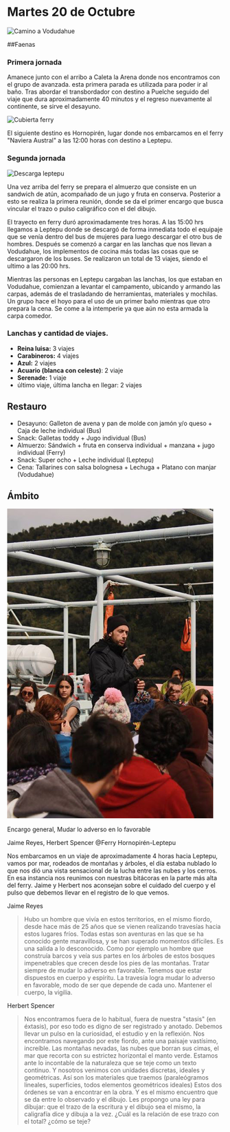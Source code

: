 # Martes 20 de Octubre

![Camino a Vodudahue](img/ruta/12185017_946126058808331_4363658736711885583_o.jpg)

##Faenas

### Primera jornada
Amanece junto con el arribo a Caleta la Arena donde nos encontramos con el grupo de avanzada. esta primera parada es utilizada para poder ir al baño. Tras abordar el transbordador con destino a Puelche seguido del viaje que dura aproximadamente 40 minutos y el regreso nuevamente al continente, se sirve el desayuno. 

![Cubierta ferry](img/ruta/11080600_10208092091120626_1777466357963488152_o.jpg)

El siguiente destino es Hornopirén, lugar donde nos embarcamos en el ferry "Naviera Austral"  a las 12:00 horas con destino a Leptepu.


### Segunda jornada 

![Descarga leptepu](img/ruta/1888970_10208092096440759_97207703735260418_o.jpg)

Una vez arriba del ferry se prepara el almuerzo que consiste en un sandwich de atún, acompañado de un jugo y fruta en conserva. Posterior a esto se realiza la primera reunión, donde se da el primer encargo que busca vincular el trazo o pulso caligráfico con el del dibujo.

El trayecto en ferry duró aproximadamente tres horas. A las 15:00 hrs llegamos a Leptepu donde se descargó de forma inmediata todo el equipaje que se venía dentro del bus de mujeres para luego descargar el otro bus de hombres. Después se comenzó a cargar en las lanchas que nos llevan a Vodudahue, los implementos de cocina más todas las cosas que se descargaron de los buses. Se realizaron un total de 13 viajes, siendo el ultimo a las 20:00 hrs.

Mientras las personas en Leptepu cargaban las lanchas, los que estaban en Vodudahue, comienzan a levantar el campamento, ubicando y armando las carpas, además de el trasladando de herramientas, materiales y mochilas. Un grupo hace el hoyo para el uso de un primer baño mientras que otro prepara la cena. Se come a la intemperie ya que aún no esta armada la carpa comedor.




### Lanchas y cantidad de viajes.

- **Reina luisa:** 3 viajes
- **Carabineros:** 4 viajes
- **Azul:** 2 viajes
- **Acuario (blanca con celeste)**: 2 viaje
- **Serenade:** 1 viaje
- último viaje, última lancha en llegar: 2 viajes


## Restauro

- Desayuno: Galleton de avena y pan de molde con jamón y/o queso + Caja de leche individual (Bus)
- Snack: Galletas toddy + Jugo individual (Bus)
- Almuerzo: Sándwich + fruta en conserva individual + manzana + jugo individual (Ferry)
- Snack: Super ocho + Leche individual (Leptepu)
- Cena: Tallarines con salsa bolognesa + Lechuga + Platano con manjar (Vodudahue)


## Ámbito

![Acto en el ferry](i/fotos/Encargo-gral-jaime.jpg)

Encargo general, Mudar lo adverso en lo favorable

Jaime Reyes, Herbert Spencer @Ferry Hornopirén-Leptepu

Nos embarcamos en un viaje de aproximadamente 4 horas hacia Leptepu, vamos por mar, rodeados de montañas y árboles, el día estaba nublado lo que nos dió una vista sensacional de la lucha entre las nubes y los cerros. En esa instancia nos reunimos con nuestras bitácoras en la parte más alta del ferry. Jaime y Herbert nos aconsejan sobre el cuidado del cuerpo y el pulso que debemos llevar en el registro de lo que vemos.

Jaime Reyes

> Hubo un hombre que vivía en estos territorios, en el mismo fiordo, desde hace más de 25 años que se vienen realizando travesías hacia estos lugares fríos. Todas estas son aventuras en las que se ha conocido gente maravillosa, y se han superado momentos difíciles. Es una salida a lo desconocido.
Como por ejemplo un hombre que construía barcos y veía sus partes en los árboles de estos bosques impenetrables que crecen desde los pies de las montañas.
Tratar siempre de mudar lo adverso en favorable. Tenemos que estar dispuestos en cuerpo y espíritu.
La travesía logra mudar lo adverso en favorable, modo de ser que depende de cada uno. Mantener el cuerpo, la vigilia.


Herbert Spencer

> Nos encontramos fuera de lo habitual, fuera de nuestra "stasis" (en éxtasis), por eso todo es digno de ser registrado y anotado. Debemos llevar un pulso en la curiosidad, el estudio y en la reflexión. Nos encontramos navegando por este fiordo, ante una paisaje vastísimo, increíble. Las montañas nevadas, las nubes que borran sus cimas, el mar que recorta con su estrictez horizontal el manto verde. Estamos ante lo incontable de la naturaleza que se teje como un texto continuo. Y nosotros venimos con unidades discretas, ideales y geométricas. Así son los materiales que traemos (paraleógramos lineales, superficies, todos elementos geométricos ideales) Estos dos órdenes se van a encontrar en la obra. Y es el mismo encuentro que se da entre lo observado y el dibujo. Les propongo una ley para dibujar: que el trazo de la escritura y el dibujo sea el mismo, la caligrafía dice y dibuja a la vez. ¿Cuál es la relación de ese trazo con el total? ¿cómo se teje?







